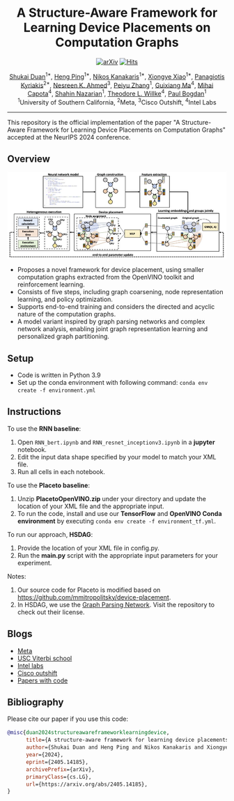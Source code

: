 <div align=center>
<h1>A Structure-Aware Framework for Learning Device Placements on Computation Graphs</h1>


 [![arXiv](https://img.shields.io/badge/arXiv-2405.14185-b31b1b.svg)](https://arxiv.org/abs/2405.14185)
 [![Hits](https://hits.seeyoufarm.com/api/count/incr/badge.svg?url=https%3A%2F%2Fgithub.com%2Fhping666%2FHSDAG&count_bg=%2379C83D&title_bg=%23555555&icon=&icon_color=%23E7E7E7&title=hits&edge_flat=false)](https://hits.seeyoufarm.com)

<div>
      <a href="https://scholar.google.com/citations?user=8AxaJXoAAAAJ&hl=en" target="_blank">Shukai Duan</a><sup>1*</sup>,
      <a href="https://cps.usc.edu/studs.html" target="_blank">Heng Ping</a><sup>1*</sup>,
      <a href="https://scholar.google.com/citations?user=rX-SfF8AAAAJ&hl=en" target="_blank">Nikos Kanakaris</a><sup>1*</sup>,
      <a href="https://scholar.google.com/citations?user=AvIxA64AAAAJ&hl=en" target="_blank">Xiongye Xiao</a><sup>1*</sup>,
      <a href="https://scholar.google.com/citations?user=6b8N2RQAAAAJ&hl=en" target="_blank">Panagiotis Kyriakis</a><sup>2*</sup>,
      <a href="https://scholar.google.com/citations?user=AFV0nLcAAAAJ&hl=en" target="_blank">Nesreen K. Ahmed</a><sup>3</sup>,
      <a href="https://cps.usc.edu/studs.html" target="_blank">Peiyu Zhang</a><sup>1</sup>,
      <a href="https://scholar.google.com/citations?user=2K81fLYAAAAJ&hl=en" target="_blank">Guixiang Ma</a><sup>4</sup>,
      <a href="https://scholar.google.com/citations?user=C0X-LkgAAAAJ&hl=en&oi=ao" target="_blank">Mihai Capota</a><sup>4</sup>,
      <a href="https://scholar.google.com/citations?user=22r6J9IAAAAJ&hl=en" target="_blank">Shahin Nazarian</a><sup>1</sup>,
      <a href="https://scholar.google.com/citations?user=l0SYN0EAAAAJ&hl=en" target="_blank">Theodore L. Willke</a><sup>4</sup>,
      <a href="https://scholar.google.com/citations?user=Xw_v8-gAAAAJ&hl=en" target="_blank">Paul Bogdan</a><sup>1</sup>
    <div>
    <sup>1</sup>University of Southern California, <sup>2</sup>Meta, <sup>3</sup>Cisco Outshift, <sup>4</sup>Intel Labs
    </div>
</div>
</div>

---

This repository is the official implementation of the paper "A Structure-Aware Framework for Learning Device Placements on Computation Graphs" accepted at the NeurIPS 2024 conference.

## Overview
![plot](proposed_approach.jpg)

* Proposes a novel framework for device placement, using smaller computation graphs extracted from the OpenVINO toolkit and reinforcement learning.
* Consists of five steps, including graph coarsening, node representation learning, and policy optimization.
* Supports end-to-end training and considers the directed and acyclic nature of the computation graphs.
* A model variant inspired by graph parsing networks and complex network analysis, enabling joint graph representation learning and personalized graph partitioning.



## Setup
* Code is written in Python 3.9
* Set up the conda environment with following command: `conda env create -f environment.yml`

## Instructions

To use the **RNN baseline**:
1. Open `RNN_bert.ipynb` and `RNN_resnet_inceptionv3.ipynb` in a **jupyter** notebook.
2. Edit the input data shape specified by your model to match your XML file.
3. Run all cells in each notebook. 


To use the **Placeto baseline**:
1. Unzip **PlacetoOpenVINO.zip** under your directory and update the location of your XML file and the appropriate input.
2. To run the code, install and use our **TensorFlow** and **OpenVINO Conda environment** by executing `conda env create -f environment_tf.yml`.



To run our approach, **HSDAG**:
1. Provide the location of your XML file in config.py.
2. Run the **main.py** script with the appropriate input parameters for your experiment.


Notes:
1. Our source code for Placeto is modified based on https://github.com/mmitropolitsky/device-placement.
2. In HSDAG, we use the [Graph Parsing Network](https://arxiv.org/pdf/2402.14393). Visit the repository to check out their license.


## Blogs
* [Meta](https://ai.meta.com/research/publications/a-structure-aware-framework-for-learning-device-placements-on-computation-graphs/)
* [USC Viterbi school](https://viterbischool.usc.edu/news/2024/12/usc-at-the-conference-on-neural-information-processing-systems-neurips-2024/)
* [Intel labs](https://community.intel.com/t5/Blogs/Tech-Innovation/Artificial-Intelligence-AI/Intel-Presents-Novel-AI-Research-at-NeurIPS-2024/post/1648522)
* [Cisco outshift](https://outshift.cisco.com/blog/leadership-in-ai-research-9-papers-accepted-neurips)
* [Papers with code](https://paperswithcode.com/paper/a-structure-aware-framework-for-learning)

## Bibliography

Please cite our paper if you use this code:

```bibtex
@misc{duan2024structureawareframeworklearningdevice,
      title={A structure-aware framework for learning device placements on computation graphs}, 
      author={Shukai Duan and Heng Ping and Nikos Kanakaris and Xiongye Xiao and Peiyu Zhang and Panagiotis Kyriakis and Nesreen K. Ahmed and Guixiang Ma and Mihai Capota and Shahin Nazarian and Theodore L. Willke and Paul Bogdan},
      year={2024},
      eprint={2405.14185},
      archivePrefix={arXiv},
      primaryClass={cs.LG},
      url={https://arxiv.org/abs/2405.14185}, 
}
```